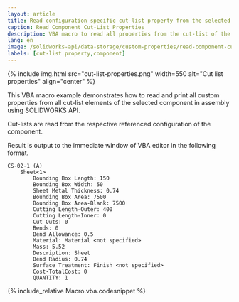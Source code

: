 ```yaml
---
layout: article
title: Read configuration specific cut-list property from the selected component using SOLIDWORKS API
caption: Read Component Cut-List Properties
description: VBA macro to read all properties from the cut-list of the selected component in the assembly with respect to the component configuration using SOLIDWORKS API
lang: en
image: /solidworks-api/data-storage/custom-properties/read-component-cutlist/cut-list-properties.png
labels: [cut-list property,component]
---
```

{% include img.html src="cut-list-properties.png" width=550 alt="Cut list properties" align="center" %}

This VBA macro example demonstrates how to read and print all custom properties from all cut-list elements of the selected component in assembly using SOLIDWORKS API.

Cut-lists are read from the respective referenced configuration of the component.

Result is output to the immediate window of VBA editor in the following format.

~~~
CS-02-1 (A)
    Sheet<1>
        Bounding Box Length: 150
        Bounding Box Width: 50
        Sheet Metal Thickness: 0.74
        Bounding Box Area: 7500
        Bounding Box Area-Blank: 7500
        Cutting Length-Outer: 400
        Cutting Length-Inner: 0
        Cut Outs: 0
        Bends: 0
        Bend Allowance: 0.5
        Material: Material <not specified>
        Mass: 5.52
        Description: Sheet
        Bend Radius: 0.74
        Surface Treatment: Finish <not specified>
        Cost-TotalCost: 0
        QUANTITY: 1
~~~

{% include_relative Macro.vba.codesnippet %}
